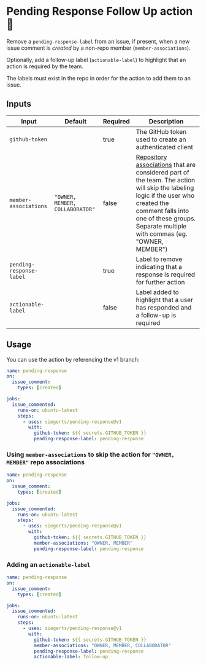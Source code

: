 # Pending Response Follow Up action 🏀

Remove a `pending-response-label` from an issue, if present, when a new issue comment is _created_ by a non-repo member (`member-associations`).

Optionally, add a follow-up label (`actionable-label`) to highlight that an action is required by the team.

The labels must exist in the repo in order for the action to add them to an issue.

## Inputs

| Input                    | Default                         | Required | Description                                                                                                                                                                                                                                                                                                  |
| ------------------------ | ------------------------------- | -------- | ------------------------------------------------------------------------------------------------------------------------------------------------------------------------------------------------------------------------------------------------------------------------------------------------------------ |
| `github-token`           |                                 | true     | The GitHub token used to create an authenticated client                                                                                                                                                                                                                                                      |
| `member-associations`    | `"OWNER, MEMBER, COLLABORATOR"` | false    | [Repository associations](https://docs.github.com/en/graphql/reference/enums#commentauthorassociation) that are considered part of the team. The action will skip the labeling logic if the user who created the comment falls into one of these groups. Separate multiple with commas (eg. "OWNER, MEMBER") |
| `pending-response-label` |                                 | true     | Label to remove indicating that a response is required for further action                                                                                                                                                                                                                                    |
| `actionable-label`       |                                 | false    | Label added to highlight that a user has responded and a follow-up is required                                                                                                                                                                                                                               |

## Usage

You can use the action by referencing the v1 branch:

```yaml
name: pending-response
on:
  issue_comment:
    types: [created]

jobs:
  issue_commented:
    runs-on: ubuntu-latest
    steps:
      - uses: siegerts/pending-response@v1
        with:
          github-token: ${{ secrets.GITHUB_TOKEN }}
          pending-response-label: pending-response
```

### Using `member-associations` to skip the action for `"OWNER, MEMBER"` repo associations

```yaml
name: pending-response
on:
  issue_comment:
    types: [created]

jobs:
  issue_commented:
    runs-on: ubuntu-latest
    steps:
      - uses: siegerts/pending-response@v1
        with:
          github-token: ${{ secrets.GITHUB_TOKEN }}
          member-associations: "OWNER, MEMBER"
          pending-response-label: pending-response
```

### Adding an `actionable-label`

```yaml
name: pending-response
on:
  issue_comment:
    types: [created]

jobs:
  issue_commented:
    runs-on: ubuntu-latest
    steps:
      - uses: siegerts/pending-response@v1
        with:
          github-token: ${{ secrets.GITHUB_TOKEN }}
          member-associations: "OWNER, MEMBER, COLLABORATOR"
          pending-response-label: pending-response
          actionable-label: follow-up
```
